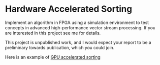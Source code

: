 # Hardware Accelerated Sorting

Implement an algorithm in FPGA using a simulation environment to test concepts in advanced high-performance vector stream processing. If you are interested in this project see me for details.

This project is unpublished work, and I would expect your report to be a preliminary towards publication, which you could join.

Here is an example of [GPU accelerated sorting](https://developer.nvidia.com/gpugems/gpugems2/part-vi-simulation-and-numerical-algorithms/chapter-46-improved-gpu-sorting)
